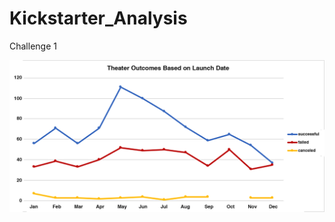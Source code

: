 # Kickstarter_Analysis
Challenge 1

![This is an image](resources/theaterOutcomesBasedonLaunchDate.png)
